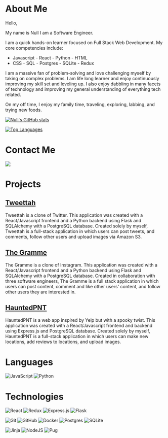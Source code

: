 # About Me
Hello,

My name is Null I am a Software Engineer.

I am a quick hands-on learner focused on Full Stack Web Development. My core competencies include:
- Javascript - React - Python - HTML
- CSS - SQL - Postgres - SQLite - Redux

I am a massive fan of problem-solving and love challenging myself by taking on complex problems. I am life long learner and enjoy continuously improving my skill set and leveling up. I also enjoy dabbling in many facets of technology and improving my general understanding of everything tech related.

On my off time, I enjoy my family time, traveling, exploring, labbing, and trying new foods.




[![Null's GitHub stats](https://github-readme-stats.vercel.app/api?username=nullgar&show_icons=true&theme=dark)](https://github.com/anuraghazra/github-readme-stats)

[![Top Languages](https://github-readme-stats.vercel.app/api/top-langs/?username=nullgar&layout=compact&theme=dark)](https://github.com/anuraghazra/github-readme-stats)

# Contact Me

[<img src='https://img.shields.io/badge/linkedin-%230077B5.svg?style=for-the-badge&logo=linkedin&logoColor=white' />](https://www.linkedin.com/in/jon-aguilar/)

# Projects

## [Tweettah](https://tweettah.herokuapp.com)

Tweettah is a clone of Twitter. This application was created with a React/Javascript frontend and a Python backend using Flask and SQLAlchemy with a PostgreSQL database. Created solely by myself, Tweettah is a full-stack application in which users can post tweets, and comments, follow other users and upload images via Amazon S3.

## [The Gramme](https://the-gramme.herokuapp.com/)

The Gramme is a clone of Instagram. This application was created with a React/Javascript frontend and a Python backend using Flask and SQLAlchemy with a PostgreSQL database. Created in collaboration with three software engineers, The Gramme is a full stack application in which users can post content, comment and like other users' content, and follow other users they are interested in.

## [HauntedPNT](https://hauntedpnt.herokuapp.com/)

HauntedPNT is a web app inspired by Yelp but with a spooky twist. This application was created with a React/Javascript frontend and backend using Express.js and PostgreSQL database. Created solely by myself, HauntedPNT is a full-stack application in which users can make new locations, add reviews to locations, and upload images.
 
# Languages

![JavaScript](https://img.shields.io/badge/javascript-%23323330.svg?style=for-the-badge&logo=javascript&logoColor=%23F7DF1E) ![Python](https://img.shields.io/badge/python-3670A0?style=for-the-badge&logo=python&logoColor=ffdd54)

# Technologies

![React](https://img.shields.io/badge/react-%2320232a.svg?style=for-the-badge&logo=react&logoColor=%2361DAFB) ![Redux](https://img.shields.io/badge/redux-%23593d88.svg?style=for-the-badge&logo=redux&logoColor=white) ![Express.js](https://img.shields.io/badge/express.js-%23404d59.svg?style=for-the-badge&logo=express&logoColor=%2361DAFB) ![Flask](https://img.shields.io/badge/flask-%23000.svg?style=for-the-badge&logo=flask&logoColor=white)

![Git](https://img.shields.io/badge/git-%23F05033.svg?style=for-the-badge&logo=git&logoColor=white) ![GitHub](https://img.shields.io/badge/github-%23121011.svg?style=for-the-badge&logo=github&logoColor=white)
![Docker](https://img.shields.io/badge/docker-%230db7ed.svg?style=for-the-badge&logo=docker&logoColor=white)
![Postgres](https://img.shields.io/badge/postgres-%23316192.svg?style=for-the-badge&logo=postgresql&logoColor=white) ![SQLite](https://img.shields.io/badge/sqlite-%2307405e.svg?style=for-the-badge&logo=sqlite&logoColor=white)

![Jinja](https://img.shields.io/badge/jinja-white.svg?style=for-the-badge&logo=jinja&logoColor=black) ![NodeJS](https://img.shields.io/badge/node.js-6DA55F?style=for-the-badge&logo=node.js&logoColor=white) ![Pug](https://img.shields.io/badge/Pug-FFF?style=for-the-badge&logo=pug&logoColor=A86454)

<!--
**nullgar/Nullgar** is a ✨ _special_ ✨ repository because its `README.md` (this file) appears on your GitHub profile.

Here are some ideas to get you started:

- 🔭 I’m currently working on ...
- 🌱 I’m currently learning ...
- 👯 I’m looking to collaborate on ...
- 🤔 I’m looking for help with ...
- 💬 Ask me about ...
- 📫 How to reach me: ...
- 😄 Pronouns: ...
- ⚡ Fun fact: ...
-->
